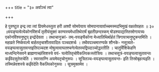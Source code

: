 +++
title = "३० अर्वाञ्चं त्वा"

+++

हे पुरुष्टुत इन्द्र त्वा त्वां प्रियमेधस्तुता हरी अश्वौ सोमपेयाय सोमपानायार्वाच्चमस्मदभिमुखं वक्षतोवहतः ॥ ३० ॥वयङ्घत्वेत्येकोनविंशर्चं तृतीयंसूक्तं काण्वस्यमेधातिथेरार्षं बृहतीछन्दस्कम् षोडश्याद्यास्तिस्रोगायत्र्यः एकोनविंश्यनुष्टुप् इन्द्रोदेवता । तथाचानुक्रां- तम्-वयङ्घैकोना मेध्यातिथिर्बार्हतं त्रिगायत्र्यनुष्टुबन्तमिति । महाव्रते निष्केवल्ये बार्हततृचाशीतावादितः पञ्चदशर्चः । तथैवपञ्चमारण्यके शौनके- नसूत्र्यते-वयङ्घत्वासुतावन्तइतिपञ्चदश मोषुत्वावाघतश्चनेत्येतस्यद्विपदाञ्चोद्धरतीति । चातुर्विंशिकेहनि माध्यन्दिनेसवने ब्राह्मणाच्छंसिशस्त्रे वयं- घत्वेतितृचोवैकल्पिकःस्तोत्रियः । तथाचसूत्रं-वयङ्घत्वासुतावन्तः कईंवेदसुतेसचेति । स्वरसाम्नि अयमेवतृचोनुरूपः । सूत्रितञ्च-वयङ्घत्वासुतावन्त- इति तिस्रोबृहत्यइति । तस्मिन्नेवशस्त्रे कईंवेदेति वैकल्पिकोनुरूपः । सूत्रमुक्तमेव ।